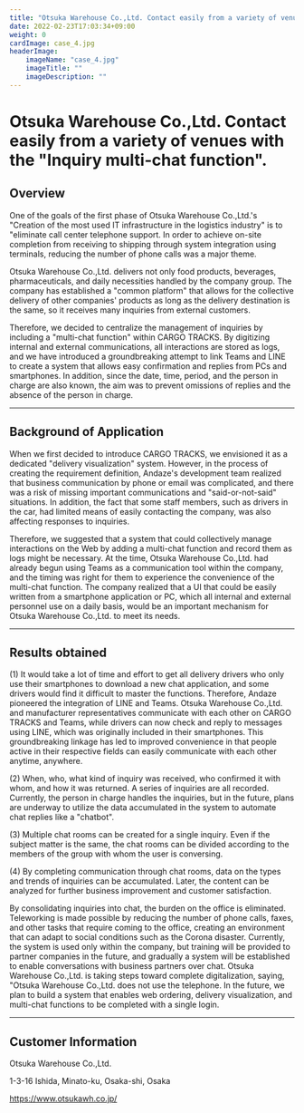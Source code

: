 ```yaml
---
title: "Otsuka Warehouse Co.,Ltd. Contact easily from a variety of venues with the 'Inquiry multi-chat function'."
date: 2022-02-23T17:03:34+09:00
weight: 0
cardImage: case_4.jpg
headerImage:
    imageName: "case_4.jpg"
    imageTitle: ""
    imageDescription: ""
---
```


# Otsuka Warehouse Co.,Ltd. Contact easily from a variety of venues with the "Inquiry multi-chat function".

## Overview
One of the goals of the first phase of Otsuka Warehouse Co.,Ltd.'s "Creation of the most used IT infrastructure in the logistics industry" is to "eliminate call center telephone support. In order to achieve on-site completion from receiving to shipping through system integration using terminals, reducing the number of phone calls was a major theme.

Otsuka Warehouse Co.,Ltd. delivers not only food products, beverages, pharmaceuticals, and daily necessities handled by the company group. The company has established a "common platform" that allows for the collective delivery of other companies' products as long as the delivery destination is the same, so it receives many inquiries from external customers.

Therefore, we decided to centralize the management of inquiries by including a "multi-chat function" within CARGO TRACKS. By digitizing internal and external communications, all interactions are stored as logs, and we have introduced a groundbreaking attempt to link Teams and LINE to create a system that allows easy confirmation and replies from PCs and smartphones. In addition, since the date, time, period, and the person in charge are also known, the aim was to prevent omissions of replies and the absence of the person in charge.

***

## Background of Application
When we first decided to introduce CARGO TRACKS, we envisioned it as a dedicated "delivery visualization" system. However, in the process of creating the requirement definition, Andaze's development team realized that business communication by phone or email was complicated, and there was a risk of missing important communications and "said-or-not-said" situations. In addition, the fact that some staff members, such as drivers in the car, had limited means of easily contacting the company, was also affecting responses to inquiries.

Therefore, we suggested that a system that could collectively manage interactions on the Web by adding a multi-chat function and record them as logs might be necessary. At the time, Otsuka Warehouse Co.,Ltd. had already begun using Teams as a communication tool within the company, and the timing was right for them to experience the convenience of the multi-chat function. The company realized that a UI that could be easily written from a smartphone application or PC, which all internal and external personnel use on a daily basis, would be an important mechanism for Otsuka Warehouse Co.,Ltd. to meet its needs.

***

## Results obtained
(1) It would take a lot of time and effort to get all delivery drivers who only use their smartphones to download a new chat application, and some drivers would find it difficult to master the functions. Therefore, Andaze pioneered the integration of LINE and Teams. Otsuka Warehouse Co.,Ltd. and manufacturer representatives communicate with each other on CARGO TRACKS and Teams, while drivers can now check and reply to messages using LINE, which was originally included in their smartphones. This groundbreaking linkage has led to improved convenience in that people active in their respective fields can easily communicate with each other anytime, anywhere.

(2) When, who, what kind of inquiry was received, who confirmed it with whom, and how it was returned. A series of inquiries are all recorded. Currently, the person in charge handles the inquiries, but in the future, plans are underway to utilize the data accumulated in the system to automate chat replies like a "chatbot".

(3) Multiple chat rooms can be created for a single inquiry. Even if the subject matter is the same, the chat rooms can be divided according to the members of the group with whom the user is conversing.

(4) By completing communication through chat rooms, data on the types and trends of inquiries can be accumulated. Later, the content can be analyzed for further business improvement and customer satisfaction.

By consolidating inquiries into chat, the burden on the office is eliminated. Teleworking is made possible by reducing the number of phone calls, faxes, and other tasks that require coming to the office, creating an environment that can adapt to social conditions such as the Corona disaster. Currently, the system is used only within the company, but training will be provided to partner companies in the future, and gradually a system will be established to enable conversations with business partners over chat. Otsuka Warehouse Co.,Ltd. is taking steps toward complete digitalization, saying, "Otsuka Warehouse Co.,Ltd. does not use the telephone. In the future, we plan to build a system that enables web ordering, delivery visualization, and multi-chat functions to be completed with a single login.

***

## Customer Information
Otsuka Warehouse Co.,Ltd.

1-3-16 Ishida, Minato-ku, Osaka-shi, Osaka

https://www.otsukawh.co.jp/